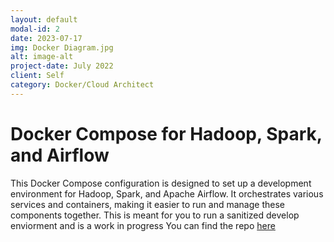 ```yaml
---
layout: default
modal-id: 2
date: 2023-07-17
img: Docker Diagram.jpg
alt: image-alt
project-date: July 2022
client: Self
category: Docker/Cloud Architect
---
```


# Docker Compose for Hadoop, Spark, and Airflow
This Docker Compose configuration is designed to set up a development environment for Hadoop, Spark, and Apache Airflow. It orchestrates various services and containers, making it easier to run and manage these components together.
This is meant for you to run a sanitized develop enviorment and is a work in progress
You can find the repo [here](https://github.com/Nicholasphom/datapipeline-docker/tree/master)